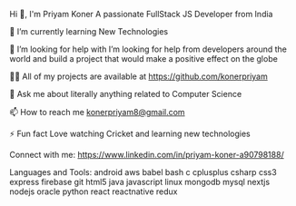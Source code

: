 Hi 👋, I'm Priyam Koner
A passionate FullStack JS Developer from India

🌱 I’m currently learning New Technologies

🤝 I’m looking for help with I’m looking for help from developers around the world and build a project that would make a positive effect on the globe

👨‍💻 All of my projects are available at https://github.com/konerpriyam

💬 Ask me about literally anything related to Computer Science

📫 How to reach me konerpriyam8@gmail.com

⚡ Fun fact Love watching Cricket and learning new technologies

Connect with me:
https://www.linkedin.com/in/priyam-koner-a90798188/

Languages and Tools:
android aws babel bash c cplusplus csharp css3 express firebase git html5 java javascript linux mongodb mysql nextjs nodejs oracle python react reactnative redux 
